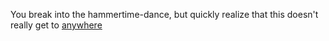 You break into the hammertime-dance, but quickly realize that this
doesn't really get to [anywhere](english/marshmallow.md) 